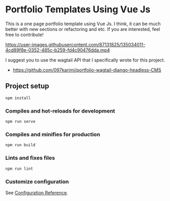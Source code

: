 
# Portfolio Templates Using Vue Js
This is a one page portfolio template using Vue  Js.
I think, it can be much better with new sections or refactoring and etc.
If you are interested, feel free to contribute!


https://user-images.githubusercontent.com/87131825/135034011-4cd89f8e-0352-485c-b259-fd4c90476dda.mp4



I suggest you to use the wagtail API that I specifically wrote for this project.


 - https://github.com/097karimi/portfolio-wagtail-django-headless-CMS


## Project setup
```
npm install
```

### Compiles and hot-reloads for development
```
npm run serve
```

### Compiles and minifies for production
```
npm run build
```

### Lints and fixes files
```
npm run lint
```

### Customize configuration
See [Configuration Reference](https://cli.vuejs.org/config/).
